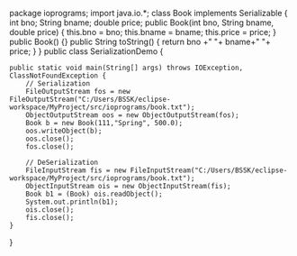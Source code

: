 package ioprograms;
import java.io.*;
class Book implements Serializable
{
	int bno;
	String bname;
	double price;
	public Book(int bno, String bname, double price) {
		this.bno = bno;
		this.bname = bname;
		this.price = price;
	}
	public Book() {}
	public String toString()
	{
		return bno +" "+ bname+" "+ price;
	}
}
public class SerializationDemo {

	public static void main(String[] args) throws IOException, ClassNotFoundException {
		// Serialization
		FileOutputStream fos = new FileOutputStream("C:/Users/BSSK/eclipse-workspace/MyProject/src/ioprograms/book.txt");
		ObjectOutputStream oos = new ObjectOutputStream(fos);
		Book b = new Book(111,"Spring", 500.0);
		oos.writeObject(b);
		oos.close();
		fos.close();
		
		// DeSerialization 
		FileInputStream fis = new FileInputStream("C:/Users/BSSK/eclipse-workspace/MyProject/src/ioprograms/book.txt");
		ObjectInputStream ois = new ObjectInputStream(fis);
		Book b1 = (Book) ois.readObject();
		System.out.println(b1);
		ois.close();
		fis.close();
	}

}
